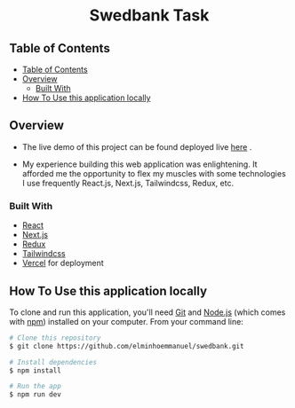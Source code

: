 <!-- Please update value in the {}  -->

<h1 align="center">Swedbank Task</h1>

<!-- TABLE OF CONTENTS -->

## Table of Contents

- [Table of Contents](#table-of-contents)
- [Overview](#overview)
  - [Built With](#built-with)
- [How To Use this application locally](#how-to-use-this-application-locally)

<!-- OVERVIEW -->

## Overview

- The live demo of this project can be found deployed live  [here](https://swedbank-emmanuel.netlify.app) .  


- My experience building this web application was enlightening. It afforded me the opportunity to flex my muscles with some technologies I use frequently React.js, Next.js, Tailwindcss, Redux, etc.

### Built With

<!-- This section should list any major frameworks that you built your project using. Here are a few examples.-->

- [React](https://reactjs.org/)
- [Next.js](https://nextjs.org/)
- [Redux](https://redux.js.org/)
- [Tailwindcss](https://tailwindcss.com/)
- [Vercel](https://vercel.com/) for deployment


## How To Use this application locally

<!-- Example: -->

To clone and run this application, you'll need [Git](https://git-scm.com) and [Node.js](https://nodejs.org/en/download/) (which comes with [npm](http://npmjs.com)) installed on your computer. From your command line:

```bash
# Clone this repository
$ git clone https://github.com/elminhoemmanuel/swedbank.git

# Install dependencies
$ npm install

# Run the app
$ npm run dev
```